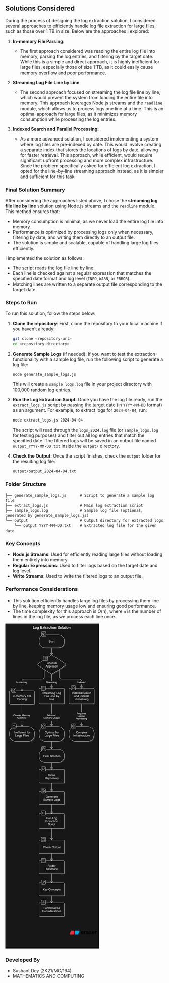 ## Solutions Considered

During the process of designing the log extraction solution, I considered several approaches to efficiently handle log file extraction for large files, such as those over 1 TB in size. Below are the approaches I explored:

1. **In-memory File Parsing**:

   - The first approach considered was reading the entire log file into memory, parsing the log entries, and filtering by the target date. While this is a simple and direct approach, it is highly inefficient for large files, especially those of size 1 TB, as it could easily cause memory overflow and poor performance.

2. **Streaming Log File Line by Line**:

   - The second approach focused on streaming the log file line by line, which would prevent the system from loading the entire file into memory. This approach leverages Node.js streams and the `readline` module, which allows us to process logs one line at a time. This is an optimal approach for large files, as it minimizes memory consumption while processing the log entries.

3. **Indexed Search and Parallel Processing**:
   - As a more advanced solution, I considered implementing a system where log files are pre-indexed by date. This would involve creating a separate index that stores the locations of logs by date, allowing for faster retrieval. This approach, while efficient, would require significant upfront processing and more complex infrastructure. Since the problem specifically asked for efficient log extraction, I opted for the line-by-line streaming approach instead, as it is simpler and sufficient for this task.

### Final Solution Summary

After considering the approaches listed above, I chose the **streaming log file line by line** solution using Node.js streams and the `readline` module. This method ensures that:

- Memory consumption is minimal, as we never load the entire log file into memory.
- Performance is optimized by processing logs only when necessary, filtering by date, and writing them directly to an output file.
- The solution is simple and scalable, capable of handling large log files efficiently.

I implemented the solution as follows:

- The script reads the log file line by line.
- Each line is checked against a regular expression that matches the specified date format and log level (`INFO`, `WARN`, or `ERROR`).
- Matching lines are written to a separate output file corresponding to the target date.

### Steps to Run

To run this solution, follow the steps below:

1. **Clone the repository**:
   First, clone the repository to your local machine if you haven’t already:

   ```bash
   git clone <repository-url>
   cd <repository-directory>
   ```

2. **Generate Sample Logs** (if needed):
   If you want to test the extraction functionality with a sample log file, run the following script to generate a log file:

   ```bash
   node generate_sample_logs.js
   ```

   This will create a `sample_logs.log` file in your project directory with 100,000 random log entries.

3. **Run the Log Extraction Script**:
   Once you have the log file ready, run the `extract_logs.js` script by passing the target date (in `YYYY-MM-DD` format) as an argument. For example, to extract logs for `2024-04-04`, run:

   ```bash
   node extract_logs.js 2024-04-04
   ```

   The script will read through the `logs_2024.log` file (or `sample_logs.log` for testing purposes) and filter out all log entries that match the specified date. The filtered logs will be saved in an output file named `output_YYYY-MM-DD.txt` inside the `output/` directory.

4. **Check the Output**:
   Once the script finishes, check the `output` folder for the resulting log file:
   ```bash
   output/output_2024-04-04.txt
   ```

### Folder Structure

```
├── generate_sample_logs.js      # Script to generate a sample log file
├── extract_logs.js              # Main log extraction script
├── sample_logs.log              # Sample log file (optional, generated by generate_sample_logs.js)
└── output                       # Output directory for extracted logs
    └── output_YYYY-MM-DD.txt    # Extracted log file for the given date
```

### Key Concepts

- **Node.js Streams**: Used for efficiently reading large files without loading them entirely into memory.
- **Regular Expressions**: Used to filter logs based on the target date and log level.
- **Write Streams**: Used to write the filtered logs to an output file.

### Performance Considerations

- This solution efficiently handles large log files by processing them line by line, keeping memory usage low and ensuring good performance.
- The time complexity for this approach is O(n), where `n` is the number of lines in the log file, as we process each line once.

![alt text](image.png)

### Developed By

- Sushant Dey (2K21/MC/164)
- MATHEMATICS AND COMPUTING
